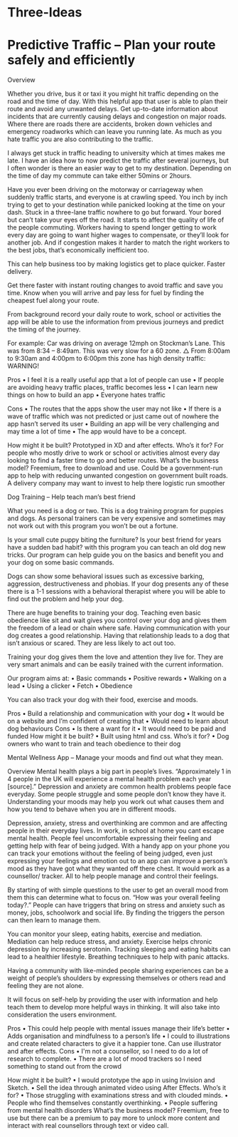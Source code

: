 # Three-Ideas

<h1>Predictive Traffic – Plan your route safely and efficiently </h1>

Overview 

Whether you drive, bus it or taxi it you might hit traffic depending on the road and the time of day. With this helpful app that user is able to plan their route and avoid any unwanted delays. Get up-to-date information about incidents that are currently causing delays and congestion on major roads. Where there are roads there are accidents, broken down vehicles and emergency roadworks which can leave you running late. As much as you hate traffic you are also contributing to the traffic. 

I always get stuck in traffic heading to university which at times makes me late. I have an idea how to now predict the traffic after several journeys, but I often wonder is there an easier way to get to my destination. Depending on the time of day my commute can take either 50mins or 2hours. 

Have you ever been driving on the motorway or carriageway when suddenly traffic starts, and everyone is at crawling speed. You inch by inch trying to get to your destination while panicked looking at the time on your dash. Stuck in a three-lane traffic nowhere to go but forward. Your bored but can’t take your eyes off the road. It starts to affect the quality of life of the people commuting. Workers having to spend longer getting to work every day are going to want higher wages to compensate, or they’ll look for another job. And if congestion makes it harder to match the right workers to the best jobs, that’s economically inefficient too.

This can help business too by making logistics get to place quicker. Faster delivery. 

Get there faster with instant routing changes to avoid traffic and save you time. Know when you will arrive and pay less for fuel by finding the cheapest fuel along your route. 

From background record your daily route to work, school or activities the app will be able to use the information from previous journeys and predict the timing of the journey.  


For example:
Car was driving on average 12mph on Stockman’s Lane. This was from 8:34 – 8:49am.
This was very slow for a 60 zone. 
△ From 8:00am to 9:30am and 4:00pm to 6:00pm this zone has high density traffic: WARNING!


Pros 
•	I feel it is a really useful app that a lot of people can use
•	If people are avoiding heavy traffic places, traffic becomes less
•	I can learn new things on how to build an app
•	Everyone hates traffic

Cons 
•	The routes that the apps show the user may not like
•	If there is a wave of traffic which was not predicted or just came out of nowhere the app hasn’t served its user
•	Building an app will be very challenging and may time a lot of time
•	The app would have to be a concept.

How might it be built?
Prototyped in XD and after effects.
Who’s it for?
For people who mostly drive to work or school or activities almost every day looking to find a faster time to go and better routes.
What’s the business model?
Freemium, free to download and use.
Could be a government-run app to help with reducing unwanted congestion on government built roads.
A delivery company may want to invest to help there logistic run smoother 


 




Dog Training – Help teach man’s best friend

What you need is a dog or two. This is a dog training program for puppies and dogs. As personal trainers can be very expensive and sometimes may not work out with this program you won’t be out a fortune. 
 
Is your small cute puppy biting the furniture? Is your best friend for years have a sudden bad habit? with this program you can teach an old dog new tricks. Our program can help guide you on the basics and benefit you and your dog on some basic commands.

Dogs can show some behavioral issues such as excessive barking, aggression, destructiveness and phobias. If your dog presents any of these there is a 1-1 sessions with a behavioral therapist where you will be able to find out the problem and help your dog.

There are huge benefits to training your dog. Teaching even basic obedience like sit and wait gives you control over your dog and gives them the freedom of a lead or chain where safe. Having communication with your dog creates a good relationship. Having that relationship leads to a dog that isn’t anxious or scared. They are less likely to act out too. 

Training your dog gives them the love and attention they live for. They are very smart animals and can be easily trained with the current information. 

Our program aims at:
•	Basic commands
•	Positive rewards
•	Walking on a lead
•	Using a clicker
•	Fetch 
•	Obedience
 
You can also track your dog with their food, exercise and moods.

Pros
•	Build a relationship and communication with your dog
•	It would be on a website and I’m confident of creating that
•	Would need to learn about dog behaviours
Cons
•	Is there a want for it
•	It would need to be paid and funded
How might it be built?
•	Built using html and css.
Who’s it for?
•	Dog owners who want to train and teach obedience to their dog








Mental Wellness App – Manage your moods and find out what they mean.

Overview
Mental health plays a big part in people’s lives. “Approximately 1 in 4 people in the UK will experience a mental health problem each year [source].” Depression and anxiety are common health problems people face everyday. Some people struggle and some people don’t know they have it. Understanding your moods may help you work out what causes them and how you tend to behave when you are in different moods. 

Depression, anxiety, stress and overthinking are common and are affecting people in their everyday lives. In work, in school at home you cant escape mental health. People feel uncomfortable expressing their feeling and getting help with fear of being judged. With a handy app on your phone you can track your emotions without the feeling of being judged, even just expressing your feelings and emotion out to an app can improve a person’s mood as they have got what they wanted off there chest. It would work as a counsellor/ tracker. 
All to help people manage and control their feelings.

By starting of with simple questions to the user to get an overall mood from them this can determine what to focus on. “How was your overall feeling today?.”
People can have triggers that bring on stress and anxiety  such as money, jobs, schoolwork and social life. By finding the triggers the person can then learn to manage them. 

You can monitor your sleep, eating habits, exercise and mediation. 
Mediation can help reduce stress, and anxiety. Exercise helps chronic depression by increasing serotonin. Tracking sleeping and eating habits can lead to a healthier lifestyle. 
Breathing techniques to help with panic attacks. 

Having a community with like-minded people sharing experiences can be a weight of people’s shoulders by expressing themselves or others read and feeling they are not alone. 

It will focus on self-help by providing the user with information and help teach them to develop more helpful ways in thinking.  It will also take into consideration the users environment.


Pros
•	This could help people with mental issues manage their life’s better
•	Adds organisation and mindfulness to a person’s life
•	I could to illustrations and create related characters to give it a happier tone. Can use illustrator and after effects.
Cons
•	I'm not a counsellor, so I need to do a lot of research to complete.
•	There are a lot of mood trackers so I need something to stand out from the crowd

How might it be built?
•	I would prototype the app in using Invision and Sketch.
•	Sell the idea through animated video using After Effects.
Who’s it for?
•	Those struggling with examinations stress and with clouded minds.
•	People who find themselves constantly overthinking.
•	People suffering from mental health disorders
What’s the business model?
Freemium, free to use but there can be a premium to pay more to unlock more content and interact with real counsellors through text or video call.



